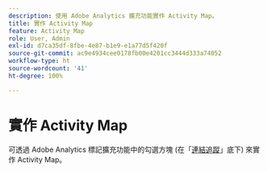 ```yaml
---
description: 使用 Adobe Analytics 擴充功能實作 Activity Map。
title: 實作 Activity Map
feature: Activity Map
role: User, Admin
exl-id: d7ca35df-8fbe-4e87-b1e9-e1a77d5f420f
source-git-commit: ac9e4934cee0178fb00e4201cc3444d333a74052
workflow-type: ht
source-wordcount: '41'
ht-degree: 100%

---
```


# 實作 Activity Map

可透過 Adobe Analytics 標記擴充功能中的勾選方塊 (在「[連結追蹤](https://experienceleague.adobe.com/docs/experience-platform/tags/extensions/adobe/analytics/overview.html?lang=zh-Hant)」底下) 來實作 Activity Map。

